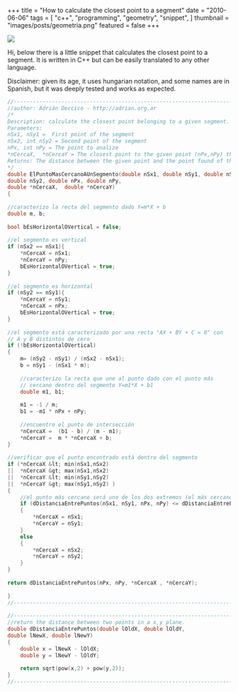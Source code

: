 +++
title = "How to calculate the closest point to a segment"
date = "2010-06-06"
tags = [
    "c++",
    "programming",
    "geometry",
    "snippet",
]
thumbnail = "images/posts/geometria.png"
featured = false
+++

![](/images/posts/geometria.png "")

Hi, below there is a little snippet that calculates the closest point to a segment. It is written in C++ 
but can be easily translated to any other language. 

Disclaimer: given its age, it uses hungarian notation, and some names are in Spanish, but it was deeply 
tested and works as expected. 

```c++
//--------------------------------------------------------------------------------------------------------
//author: Adrián Deccico - http://adrian.org.ar
/*
Description: calculate the closest point belonging to a given segment.
Parameters:
nSx1, nSy1 =  First point of the segment
nSx2, int nSy2 = Second point of the segment
nPx, int nPy = The point to analize
*nCercaX,  *nCercaY = The closest point to the given point (nPx,nPy) that belongs to the segment
Returns: The distance between the given point and the point found of the segment
*/
double ElPuntoMasCercanoAUnSegmento(double nSx1, double nSy1, double nSx2,
double nSy2, double nPx, double nPy,
double *nCercaX,  double *nCercaY)
{
 
//caracterizo la recta del segmento dado Y=m*X + b
double m, b;
 
bool bEsHorizontalOVertical = false;
 
//el segmento es vertical
if (nSx2 == nSx1){
    *nCercaX = nSx1;
    *nCercaY = nPy;
    bEsHorizontalOVertical = true;
}
 
//el segmento es horizontal
if (nSy2 == nSy1){
    *nCercaY = nSy1;
    *nCercaX = nPx;
    bEsHorizontalOVertical = true;
}
 
//el segmento está caracterizado por una recta "AX + BY + C = 0" con
// A y B distintos de cero
if (!bEsHorizontalOVertical)
{
    m= (nSy2 - nSy1) / (nSx2 - nSx1);
    b = nSy1 - (nSx1 * m);
 
    //caracterizo la recta que une al punto dado con el punto más
    // cercano dentro del segmento Y=m1*X + b1
    double m1, b1;
 
    m1 = -1 / m;
    b1 = -m1 * nPx + nPy;
 
    //encuentro el punto de intersección
    *nCercaX =  (b1 - b) / (m - m1);
    *nCercaY =  m * *nCercaX + b;
}
 
//verificar que el punto encontrado está dentro del segmento
if (*nCercaX &lt; min(nSx1,nSx2)
||  *nCercaX &gt; max(nSx1,nSx2)
||  *nCercaY &lt; min(nSy1,nSy2)
||  *nCercaY &gt; max(nSy1,nSy2) )
{
    //el punto más cercano será uno de los dos extremos (el más cercano al punto)
    if (dDistanciaEntrePuntos(nSx1, nSy1, nPx, nPy) <= dDistanciaEntrePuntos(nSx2, nSy2, nPx, nPy))
    {
        *nCercaX = nSx1;
        *nCercaY = nSy1;
    }
    else
    {
        *nCercaX = nSx2;
        *nCercaY = nSy2;
    }
}
 
return dDistanciaEntrePuntos(nPx, nPy, *nCercaX , *nCercaY);
 
}
//--------------------------------------------------------------------------------------------
 
//------------------------------------------------------------------------
//return the distance between two points in a x,y plane.
double dDistanciaEntrePuntos(double lOldX, double lOldY,
double lNewX, double lNewY)
{
    double x = lNewX - lOldX;
    double y = lNewY - lOldY;
 
    return sqrt(pow(x,2) + pow(y,2));
}
//------------------------------------------------------------------------
```